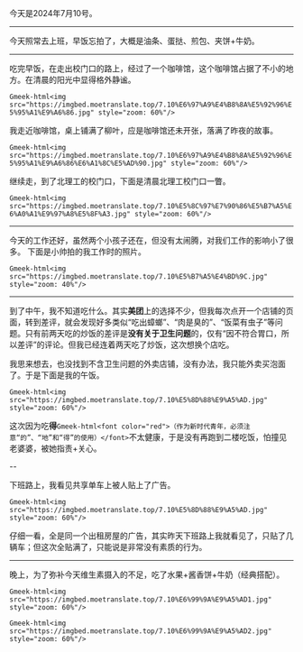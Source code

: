 今天是2024年7月10号。

---

今天照常去上班，早饭忘拍了，大概是油条、蛋挞、煎包、夹饼+牛奶。

---

吃完早饭，在走出校门口的路上，经过了一个咖啡馆，这个咖啡馆占据了不小的地方。在清晨的阳光中显得格外静谧。

`Gmeek-html<img src="https://imgbed.moetranslate.top/7.10%E6%97%A9%E4%B8%8A%E5%92%96%E5%95%A1%E9%A6%86.jpg" style="zoom: 60%"/>`

我走近咖啡馆，桌上铺满了柳叶，应是咖啡馆还未开张，落满了昨夜的故事。

`Gmeek-html<img src="https://imgbed.moetranslate.top/7.10%E6%97%A9%E4%B8%8A%E5%92%96%E5%95%A1%E9%A6%86%E6%A1%8C%E5%AD%90.jpg" style="zoom: 60%"/>`

继续走，到了北理工的校门口，下面是清晨北理工校门口一瞥。

`Gmeek-html<img src="https://imgbed.moetranslate.top/7.10%E5%8C%97%E7%90%86%E5%B7%A5%E6%A0%A1%E9%97%A8%E5%8F%A3.jpg" style="zoom: 60%"/>`

---

今天的工作还好，虽然两个小孩子还在，但没有太闹腾，对我们工作的影响小了很多。
下面是小帅拍的我工作时的照片。

`Gmeek-html<img src="https://imgbed.moetranslate.top/7.10%E5%B7%A5%E4%BD%9C.jpg" style="zoom: 40%"/>`

---

到了中午，我不知道吃什么。其实**美团**上的选择不少，但我每次点开一个店铺的页面，转到差评，就会发现好多类似“吃出蟑螂”、“肉是臭的”、“饭菜有虫子”等问题。只有前两天吃的炒饭的差评是**没有关于卫生问题**的，仅有“因不符合胃口，所以差评”的评论。但我已经连着两天吃了炒饭，这次想换个店吃。

我思来想去，也没找到不含卫生问题的外卖店铺，没有办法，我只能外卖买泡面了。于是下面是我的午饭。

`Gmeek-html<img src="https://imgbed.moetranslate.top/7.10%E5%8D%88%E9%A5%AD.jpg" style="zoom: 60%"/>`

这次因为吃**得**`Gmeek-html<font color="red">（作为新时代青年，必须注意“的”、“地”和“得”的使用）</font>`不太健康，于是没有再跑到二楼吃饭，怕撞见老婆婆，被她指责+关心。

--

下班路上，我看见共享单车上被人贴上了广告。

`Gmeek-html<img src="https://imgbed.moetranslate.top/7.10%E5%8D%88%E9%A5%AD.jpg" style="zoom: 60%"/>`

仔细一看，全是同一个出租房屋的广告，其实昨天下班路上我就看见了，只贴了几辆车；但这次全贴满了，只能说是非常没有素质的行为。

---

晚上，为了弥补今天维生素摄入的不足，吃了水果+酱香饼+牛奶（经典搭配）。

`Gmeek-html<img src="https://imgbed.moetranslate.top/7.10%E6%99%9A%E9%A5%AD1.jpg" style="zoom: 60%"/>`

`Gmeek-html<img src="https://imgbed.moetranslate.top/7.10%E6%99%9A%E9%A5%AD2.jpg" style="zoom: 60%"/>`
